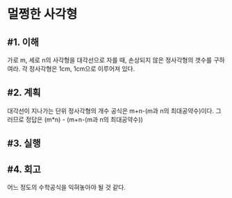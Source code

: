 멀쩡한 사각형
====================

#1. 이해
------------------
가로 m, 세로 n의 사각형을 대각선으로 자를 때, 손상되지 않은 정사각형의 갯수를 구하여라. 각 정사각형은 1cm, 1cm으로 이루어져 있다.

#2. 계획
---------------
대각선이 지나가는 단위 정사각형의 개수 공식은 m+n-(m과 n의 최대공약수)이다. 그러므로 정답은 (m*n) - (m+n-(m과 n의 최대공약수))

#3. 실행
-----------------

#4. 회고
-----------------
어느 정도의 수학공식을 익혀놓아야 될 것 같다.